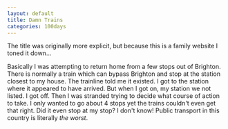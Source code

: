 ```yaml
---
layout: default
title: Damn Trains
categories: 100days
---
```


The title was originally more explicit, but because this is a family website I toned it down…

Basically I was attempting to return home from a few stops out of Brighton. There is normally a train which can bypass Brighton and stop at the station closest to my house. The trainline told me it existed. I got to the station where it appeared to have arrived. But when I got on, my station we not listed. I got off. Then I was stranded trying to decide what course of action to take. I only wanted to go about 4 stops yet the trains couldn't even get that right. Did it even stop at my stop? I don't know! Public transport in this country is literally *the worst*.
